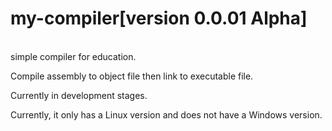 # my-compiler[version 0.0.01 Alpha]
<br>
simple compiler for education.

Compile assembly to object file then link to executable file.

Currently in development stages.

Currently, it only has a Linux version and does not have a Windows version.
